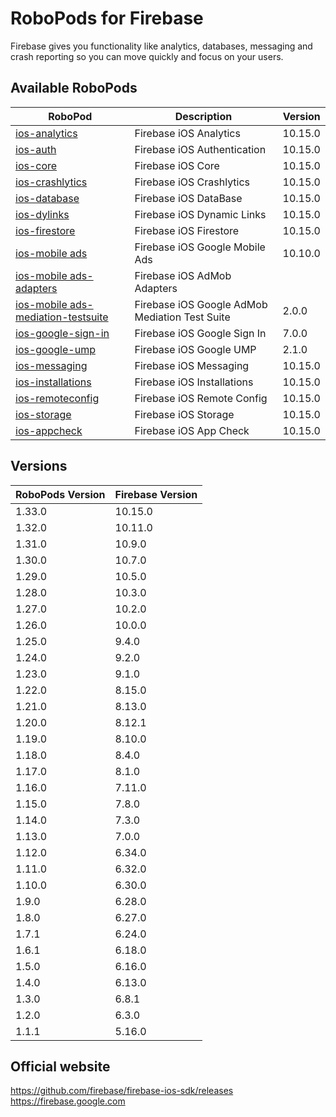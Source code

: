# RoboPods for Firebase

Firebase gives you functionality like analytics, databases, messaging and crash reporting so you can move quickly and focus on your users.

## Available RoboPods

| RoboPod                                                                          | Description                                    | Version |
|----------------------------------------------------------------------------------|------------------------------------------------|---------|
| [ios-analytics](ios-analytics/)                                                  | Firebase iOS Analytics                         | 10.15.0 |
| [ios-auth](ios-auth/)                                                            | Firebase iOS Authentication                    | 10.15.0 |
| [ios-core](ios-core/)                                                            | Firebase iOS Core                              | 10.15.0 |
| [ios-crashlytics](ios-crashlytics/)                                              | Firebase iOS Crashlytics                       | 10.15.0 |
| [ios-database](ios-database/)                                                    | Firebase iOS DataBase                          | 10.15.0 |
| [ios-dylinks](ios-dylinks/)                                                      | Firebase iOS Dynamic Links                     | 10.15.0 |
| [ios-firestore](ios-firestore/)                                                  | Firebase iOS Firestore                         | 10.15.0 |
| [ios-mobile ads](ios-google-mobile-ads/)                                         | Firebase iOS Google Mobile Ads                 | 10.10.0 |
| [ios-mobile ads-adapters](ios-google-mobile-ads-adapters/)                       | Firebase iOS AdMob Adapters                    |         |
| [ios-mobile ads-mediation-testsuite](ios-google-mobile-ads-mediation-testsuite/) | Firebase iOS Google AdMob Mediation Test Suite | 2.0.0   |
| [ios-google-sign-in](ios-google-sign-in/)                                        | Firebase iOS Google Sign In                    | 7.0.0   |
| [ios-google-ump](ios-google-ump/)                                                | Firebase iOS Google UMP                        | 2.1.0   |
| [ios-messaging](ios-messaging/)                                                  | Firebase iOS Messaging                         | 10.15.0 |
| [ios-installations](ios-installations/)                                          | Firebase iOS Installations                     | 10.15.0 |
| [ios-remoteconfig](ios-remoteconfig/)                                            | Firebase iOS Remote Config                     | 10.15.0 |
| [ios-storage](ios-storage/)                                                      | Firebase iOS Storage                           | 10.15.0 |
| [ios-appcheck](ios-appcheck/)                                                    | Firebase iOS App Check                         | 10.15.0 |

## Versions

| RoboPods Version | Firebase Version |
|------------------|------------------|
| 1.33.0           | 10.15.0          |
| 1.32.0           | 10.11.0          |
| 1.31.0           | 10.9.0           |
| 1.30.0           | 10.7.0           |
| 1.29.0           | 10.5.0           |
| 1.28.0           | 10.3.0           |
| 1.27.0           | 10.2.0           |
| 1.26.0           | 10.0.0           |
| 1.25.0           | 9.4.0            |
| 1.24.0           | 9.2.0            |
| 1.23.0           | 9.1.0            |
| 1.22.0           | 8.15.0           |
| 1.21.0           | 8.13.0           |
| 1.20.0           | 8.12.1           |
| 1.19.0           | 8.10.0           |
| 1.18.0           | 8.4.0            |
| 1.17.0           | 8.1.0            |
| 1.16.0           | 7.11.0           |
| 1.15.0           | 7.8.0            |
| 1.14.0           | 7.3.0            |
| 1.13.0           | 7.0.0            |
| 1.12.0           | 6.34.0           |
| 1.11.0           | 6.32.0           |
| 1.10.0           | 6.30.0           |
| 1.9.0            | 6.28.0           |
| 1.8.0            | 6.27.0           |
| 1.7.1            | 6.24.0           |
| 1.6.1            | 6.18.0           |
| 1.5.0            | 6.16.0           |
| 1.4.0            | 6.13.0           |
| 1.3.0            | 6.8.1            |
| 1.2.0            | 6.3.0            |
| 1.1.1            | 5.16.0           |

## Official website

https://github.com/firebase/firebase-ios-sdk/releases
https://firebase.google.com
